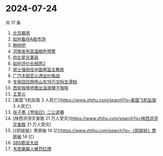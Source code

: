# 2024-07-24

共 17 条

<!-- BEGIN -->
<!-- 最后更新时间 Wed Jul 24 2024 20:11:48 GMT+0800 (China Standard Time) -->

1. [北京暴雨](https://www.zhihu.com/search?q=北京暴雨)
1. [如何看待A股市场](https://www.zhihu.com/search?q=如何看待A股市场)
1. [种地吧](https://www.zhihu.com/search?q=种地吧)
1. [河南发布高温橙色预警](https://www.zhihu.com/search?q=河南发布高温橙色预警)
1. [你比星光美丽](https://www.zhihu.com/search?q=你比星光美丽)
1. [如何评价长相思2](https://www.zhihu.com/search?q=如何评价长相思2)
1. [郭士强担任中国男篮主教练](https://www.zhihu.com/search?q=郭士强担任中国男篮主教练)
1. [广汽丰田否认退出价格战](https://www.zhihu.com/search?q=广汽丰田否认退出价格战)
1. [专家回应网传山东19万文科生滑档](https://www.zhihu.com/search?q=专家回应网传山东19万文科生滑档)
1. [西安咖啡师推出油泼辣子咖啡](https://www.zhihu.com/search?q=西安咖啡师推出油泼辣子咖啡)
1. [王贵元](https://www.zhihu.com/search?q=王贵元)
1. [美国飞机坠毁 3 人死亡](https://www.zhihu.com/search?q=美国飞机坠毁 3 人死亡)
1. [张子墨《登陆日》二公退赛](https://www.zhihu.com/search?q=张子墨《登陆日》二公退赛)
1. [陕西洪涝灾害致 21 万人受灾](https://www.zhihu.com/search?q=陕西洪涝灾害致 21
   万人受灾)
1. [《抓娃娃》票房破 14 亿](https://www.zhihu.com/search?q=《抓娃娃》票房破 14
   亿)
1. [SBS歌谣大战](https://www.zhihu.com/search?q=SBS歌谣大战)
1. [韦世豪踹人被罚红牌](https://www.zhihu.com/search?q=韦世豪踹人被罚红牌)

<!-- END -->
